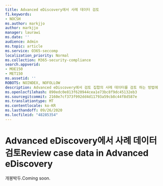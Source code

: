 ```yaml
---
title: Advanced eDiscovery에서 사례 데이터 검토
f1.keywords:
- NOCSH
ms.author: markjjo
author: markjjo
manager: laurawi
ms.date: ''
audience: Admin
ms.topic: article
ms.service: O365-seccomp
localization_priority: Normal
ms.collection: M365-security-compliance
search.appverid:
- MOE150
- MET150
ms.assetid: ''
ROBOTS: NOINDEX, NOFOLLOW
description: Advanced eDiscovery에서 검토 집합의 사례 데이터를 검토 하는 방법에 대해 알아봅니다.
ms.openlocfilehash: 890edc0e813f620944cea1e73bc8f9dc45132eb3
ms.sourcegitcommit: 2160e7cf373f992dd4d11793a59cb8c44f8d587e
ms.translationtype: MT
ms.contentlocale: ko-KR
ms.lasthandoff: 09/26/2020
ms.locfileid: "48285354"
---
```

# <a name="review-case-data-in-advanced-ediscovery"></a><span data-ttu-id="60850-103">Advanced eDiscovery에서 사례 데이터 검토</span><span class="sxs-lookup"><span data-stu-id="60850-103">Review case data in Advanced eDiscovery</span></span>

<span data-ttu-id="60850-104">개봉박두.</span><span class="sxs-lookup"><span data-stu-id="60850-104">Coming soon.</span></span>
